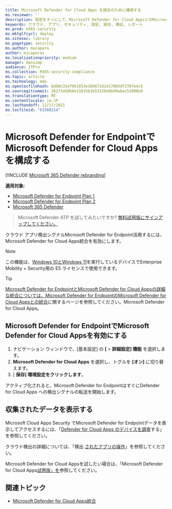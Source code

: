 ```yaml
---
title: Microsoft Defender for Cloud Apps を統合のために構成する
ms.reviewer: ''
description: 設定をオンにして、Microsoft Defender for Cloud AppsとのMicrosoft Defender for Endpoint統合を有効にする方法について説明します。
keywords: クラウド, アプリ, セキュリティ, 設定, 統合, 検出, レポート
ms.prod: m365-security
ms.mktglfcycl: deploy
ms.sitesec: library
ms.pagetype: security
ms.author: macapara
author: mjcaparas
ms.localizationpriority: medium
manager: dansimp
audience: ITPro
ms.collection: M365-security-compliance
ms.topic: article
ms.technology: mde
ms.openlocfilehash: bd90c31ef961653e166672d1417003df2707e4c6
ms.sourcegitcommit: 282f3a58b8e11615b3e53328e6b89a6ac52008e9
ms.translationtype: MT
ms.contentlocale: ja-JP
ms.lasthandoff: 12/17/2021
ms.locfileid: "61560214"
---
```

# <a name="configure-microsoft-defender-for-cloud-apps-in-microsoft-defender-for-endpoint"></a>Microsoft Defender for EndpointでMicrosoft Defender for Cloud Appsを構成する

[!INCLUDE [Microsoft 365 Defender rebranding](../../includes/microsoft-defender.md)]

**適用対象:**
- [Microsoft Defender for Endpoint Plan 1](https://go.microsoft.com/fwlink/p/?linkid=2154037)
- [Microsoft Defender for Endpoint Plan 2](https://go.microsoft.com/fwlink/p/?linkid=2154037)
- [Microsoft 365 Defender](https://go.microsoft.com/fwlink/?linkid=2118804)

> Microsoft Defender ATP を試してみたいですか? [無料試用版にサインアップしてください。](https://signup.microsoft.com/create-account/signup?products=7f379fee-c4f9-4278-b0a1-e4c8c2fcdf7e&ru=https://aka.ms/MDEp2OpenTrial?ocid=docs-wdatp-exposedapis-abovefoldlink)

クラウド アプリ検出シグナルMicrosoft Defender for Endpoint活用するには、Microsoft Defender for Cloud Apps統合を有効にします。

> [!NOTE]
> この機能は、[Windows 10とWindows 11](https://www.microsoft.com/cloud-platform/enterprise-mobility-security)を実行しているデバイスでEnterprise Mobility + Security用の E5 ライセンスで使用できます。

> [!TIP]
> [Microsoft Defender for EndpointとMicrosoft Defender for Cloud Appsの詳細な統合については、Microsoft Defender for EndpointのMicrosoft Defender for Cloud Appsとの統合](/cloud-app-security/mde-integration)に関するページを参照してください。Microsoft Defender for Cloud Apps。

## <a name="enable-microsoft-defender-for-cloud-apps-in-microsoft-defender-for-endpoint"></a>Microsoft Defender for EndpointでMicrosoft Defender for Cloud Appsを有効にする

1. ナビゲーション ウィンドウで、[基本設定] の **[** \> **詳細設定] 機能** を選択します。
2. **Microsoft Defender for Cloud Apps** を選択し、トグルを **[オン]** に切り替えます。
3. [ **保存] 環境設定をクリックします**。

アクティブ化されると、Microsoft Defender for EndpointはすぐにDefender for Cloud Apps への検出シグナルの転送を開始します。

## <a name="view-the-data-collected"></a>収集されたデータを表示する

Microsoft Cloud Apps Security でMicrosoft Defender for Endpointデータを表示してアクセスするには、「[Defender for Cloud Apps のデバイスを調査](/cloud-app-security/mde-integration#investigate-devices-in-cloud-app-security)する」を参照してください。

クラウド検出の詳細については、「検出 [されたアプリの操作](/cloud-app-security/discovered-apps)」を参照してください。

Microsoft Defender for Cloud Appsを試したい場合は、「Microsoft Defender for Cloud Apps[試用版」を](https://signup.microsoft.com/Signup?OfferId=757c4c34-d589-46e4-9579-120bba5c92ed&ali=1)参照してください。

## <a name="related-topic"></a>関連トピック

- [Microsoft Defender for Cloud Apps統合](microsoft-cloud-app-security-integration.md)
